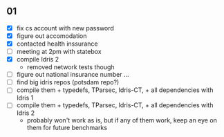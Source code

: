 ## 01


- [x] fix cs account with new password
- [x] figure out accomodation
- [x] contacted health inssurance
- [ ] meeting at 2pm with statebox
- [x] compile Idris 2
  - removed network tests though
- [ ] figure out national insurance number
...
- [ ] find big idris repos (potsdam repo?)
- [ ] compile them + typedefs, TParsec, Idris-CT, + all dependencies with Idris 1
- [ ] compile them + typedefs, TParsec, Idris-CT, + all dependencies with Idris 2
  - probably won't work as is, but if any of them work, keep an eye on them for future benchmarks
 
